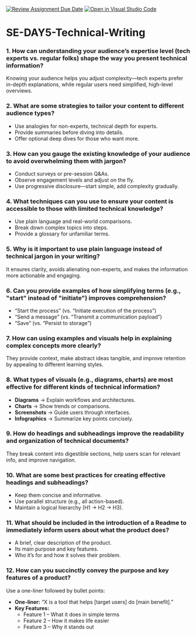 [![Review Assignment Due Date](https://classroom.github.com/assets/deadline-readme-button-22041afd0340ce965d47ae6ef1cefeee28c7c493a6346c4f15d667ab976d596c.svg)](https://classroom.github.com/a/zsAR-pyY)
[![Open in Visual Studio Code](https://classroom.github.com/assets/open-in-vscode-2e0aaae1b6195c2367325f4f02e2d04e9abb55f0b24a779b69b11b9e10269abc.svg)](https://classroom.github.com/online_ide?assignment_repo_id=18473779&assignment_repo_type=AssignmentRepo)
# SE-DAY5-Technical-Writing
### 1. How can understanding your audience’s expertise level (tech experts vs. regular folks) shape the way you present technical information?  
 Knowing your audience helps you adjust complexity—tech experts prefer in-depth explanations, while regular users need simplified, high-level overviews.  

### 2. What are some strategies to tailor your content to different audience types? 
- Use analogies for non-experts, technical depth for experts.  
- Provide summaries before diving into details.  
- Offer optional deep dives for those who want more.  

### 3. How can you gauge the existing knowledge of your audience to avoid overwhelming them with jargon?  
- Conduct surveys or pre-session Q&As.  
- Observe engagement levels and adjust on the fly.  
- Use progressive disclosure—start simple, add complexity gradually.  

### 4. What techniques can you use to ensure your content is accessible to those with limited technical knowledge?  
- Use plain language and real-world comparisons.  
- Break down complex topics into steps.  
- Provide a glossary for unfamiliar terms.  

### 5. Why is it important to use plain language instead of technical jargon in your writing?  
 It ensures clarity, avoids alienating non-experts, and makes the information more actionable and engaging.  

### 6. Can you provide examples of how simplifying terms (e.g., "start" instead of "initiate") improves comprehension?  
- “Start the process” (vs. “Initiate execution of the process”)  
- “Send a message” (vs. “Transmit a communication payload”)  
- “Save” (vs. “Persist to storage”)  

### 7. How can using examples and visuals help in explaining complex concepts more clearly?  
They provide context, make abstract ideas tangible, and improve retention by appealing to different learning styles.  

### 8. What types of visuals (e.g., diagrams, charts) are most effective for different kinds of technical information?  
- **Diagrams** → Explain workflows and architectures.  
- **Charts** → Show trends or comparisons.  
- **Screenshots** → Guide users through interfaces.  
- **Infographics** → Summarize key points concisely.  

### 9. How do headings and subheadings improve the readability and organization of technical documents?  
 They break content into digestible sections, help users scan for relevant info, and improve navigation.  

### 10. What are some best practices for creating effective headings and subheadings? 
- Keep them concise and informative.  
- Use parallel structure (e.g., all action-based).  
- Maintain a logical hierarchy (H1 → H2 → H3).  

### 11. What should be included in the introduction of a Readme to immediately inform users about what the product does?  

- A brief, clear description of the product.  
- Its main purpose and key features.  
- Who it’s for and how it solves their problem.  

### 12. How can you succinctly convey the purpose and key features of a product?  
Use a one-liner followed by bullet points:  
- **One-liner:** “X is a tool that helps [target users] do [main benefit].”  
- **Key Features:**  
  - Feature 1 – What it does in simple terms  
  - Feature 2 – How it makes life easier  
  - Feature 3 – Why it stands out
